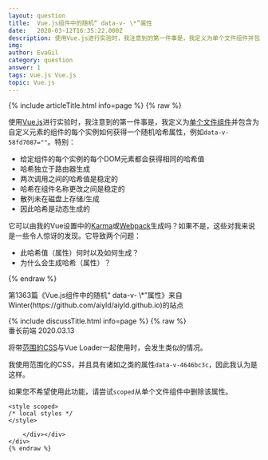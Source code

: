 ```yaml
---
layout: question
title:  Vue.js组件中的随机“ data-v- \*”属性
date:   2020-03-12T16:35:22.000Z
description: 使用Vue.js进行实验时，我注意到的第一件事是，我定义为单个文件组件并包含为自定义元素的组件的每个实例如何获得一个随机哈希属性，例如data-v-58f...
img: 
author: EvaGil
category: question
answer: 1
tags: vue.js Vue.js
topic: Vue.js
---
```

<div class="article-root">
  <div class="article">
    {% include articleTitle.html info=page %}
    {% raw %}
    <div class="article-content"><p><font style="vertical-align: inherit;"><font style="vertical-align: inherit;">使用</font></font><a href="https://vuejs.org/" rel="noreferrer"><font style="vertical-align: inherit;"><font style="vertical-align: inherit;">Vue.js</font></font></a><font style="vertical-align: inherit;"><font style="vertical-align: inherit;">进行</font><font style="vertical-align: inherit;">实验时，</font><font style="vertical-align: inherit;">我注意到的第一件事是，我定义为</font></font><a href="https://vuejs.org/v2/guide/single-file-components.html" rel="noreferrer"><font style="vertical-align: inherit;"><font style="vertical-align: inherit;">单个文件组件</font></font></a><font style="vertical-align: inherit;"><font style="vertical-align: inherit;">并包含为自定义元素</font><font style="vertical-align: inherit;">的组件的每个实例如何</font><font style="vertical-align: inherit;">获得一个随机哈希属性，例如</font></font><code>data-v-58fd7087=""</code><font style="vertical-align: inherit;"><font style="vertical-align: inherit;">。</font><font style="vertical-align: inherit;">特别：</font></font></p>

<ul>
<li><font style="vertical-align: inherit;"><font style="vertical-align: inherit;">给定组件的每个实例的每个DOM元素都会获得相同的哈希值</font></font></li>
<li><font style="vertical-align: inherit;"><font style="vertical-align: inherit;">哈希独立于路由器生成</font></font></li>
<li><font style="vertical-align: inherit;"><font style="vertical-align: inherit;">两次调用之间的哈希值是稳定的</font></font></li>
<li><font style="vertical-align: inherit;"><font style="vertical-align: inherit;">哈希在组件名称更改之间是稳定的</font></font></li>
<li><font style="vertical-align: inherit;"><font style="vertical-align: inherit;">散列未在磁盘上存储/生成</font></font></li>
<li><font style="vertical-align: inherit;"><font style="vertical-align: inherit;">因此哈希是动态生成的</font></font></li>
</ul>

<p><font style="vertical-align: inherit;"><font style="vertical-align: inherit;">它可以由</font><font style="vertical-align: inherit;">我的Vue设置中</font><font style="vertical-align: inherit;">的</font></font><a href="https://karma-runner.github.io/1.0/index.html" rel="noreferrer"><font style="vertical-align: inherit;"><font style="vertical-align: inherit;">Karma</font></font></a><font style="vertical-align: inherit;"><font style="vertical-align: inherit;">或</font></font><a href="https://webpack.js.org" rel="noreferrer"><font style="vertical-align: inherit;"><font style="vertical-align: inherit;">Webpack</font></font></a><font style="vertical-align: inherit;"><font style="vertical-align: inherit;">生成</font><font style="vertical-align: inherit;">吗？</font><font style="vertical-align: inherit;">如果不是，这些对我来说是一些令人惊讶的发现。</font><font style="vertical-align: inherit;">它导致两个问题：</font></font></p>

<ul>
<li><font style="vertical-align: inherit;"><font style="vertical-align: inherit;">此哈希值（属性）何时以及如何生成？</font></font></li>
<li><font style="vertical-align: inherit;"><font style="vertical-align: inherit;">为什么会生成哈希（属性）？</font></font></li>
</ul></div>
    {% endraw %}
  </div>
  <p class="winter_mark">第1363篇《Vue.js组件中的随机“ data-v- \*”属性》来自Winter(https://github.com/aiyld/aiyld.github.io)的站点</p>
  <div class="discuss-wrapper">
    {% include discussTitle.html info=page %}
    {% raw %}
    <div class="discuss-list">
    <div class="discuss-item">
        <div class="discuss-parent">
          <div class="discuss-meta">
            <span class="discuss-user">番长前端</span>
            <span class="discuss-time">2020.03.13</span>
          </div>
          <div class="discuss-comment"><p><font style="vertical-align: inherit;"><font style="vertical-align: inherit;">将带</font></font><a href="https://vue-loader.vuejs.org/en/features/scoped-css.html" rel="noreferrer"><font style="vertical-align: inherit;"><font style="vertical-align: inherit;">范围的CSS</font></font></a><font style="vertical-align: inherit;"><font style="vertical-align: inherit;">与Vue Loader一起</font><font style="vertical-align: inherit;">使用时，会发生类似的情况</font><font style="vertical-align: inherit;">。</font></font></p>

<p><font style="vertical-align: inherit;"><font style="vertical-align: inherit;">我使用范围化的CSS，并且具有诸如之类的属性</font></font><code>data-v-4646bc3c</code><font style="vertical-align: inherit;"><font style="vertical-align: inherit;">，因此我认为是这样。</font></font></p>

<p><font style="vertical-align: inherit;"><font style="vertical-align: inherit;">如果您不希望使用此功能，请尝试</font></font><code>scoped</code><font style="vertical-align: inherit;"><font style="vertical-align: inherit;">从单个文件组件中</font><font style="vertical-align: inherit;">删除该</font><font style="vertical-align: inherit;">属性。</font></font></p>

<pre><code>&lt;style scoped&gt;<font></font>
/* local styles */<font></font>
&lt;/style&gt;<font></font>
</code></pre></div>
        </div></div>
    </div>
    {% endraw %}
  </div>
<div>
